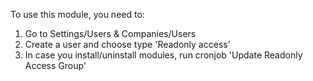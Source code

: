 To use this module, you need to:

1. Go to Settings/Users & Companies/Users
2. Create a user and choose type 'Readonly access'
3. In case you install/uninstall modules, run cronjob 'Update Readonly Access Group'
